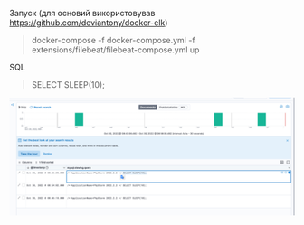 Запуск (для основий використовував https://github.com/deviantony/docker-elk)

> docker-compose -f docker-compose.yml -f extensions/filebeat/filebeat-compose.yml up

SQL 

> SELECT SLEEP(10);

![img.png](img.png)